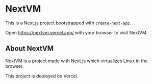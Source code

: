 # NextVM

This is a [Next.js](https://nextjs.org) project bootstrapped with [`create-next-app`](https://nextjs.org/docs/pages/api-reference/create-next-app).

Open https://nextvm.vercel.app/ with your browser to visit NextVM.

## About NextVM

NextVM is a project made with Next.js which virtualizes Linux in the browser.

This project is deployed on Vercel.
